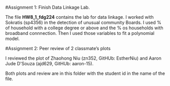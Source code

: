#Assignment 1: Finish Data Linkage Lab.

The file **HW8_1_fdg224** contains the lab for data linkage. I worked with Sokratis (sp4356) in the detection of unusual community Boards. I used % of household with a college degree or above and the % os households with broadband connnection. Then I used those variables to fit a polynomial model. 

#Assignment 2: Peer review of 2 classmate’s plots

I reviewed the plot of Zhaohong Niu (zn352, GitHUb: EstherNiu) and Aaron Jude D'Souza (ajd629, GitHUb: aaron-15).

Both plots and review are in this folder with the student id in the name of the file. 

